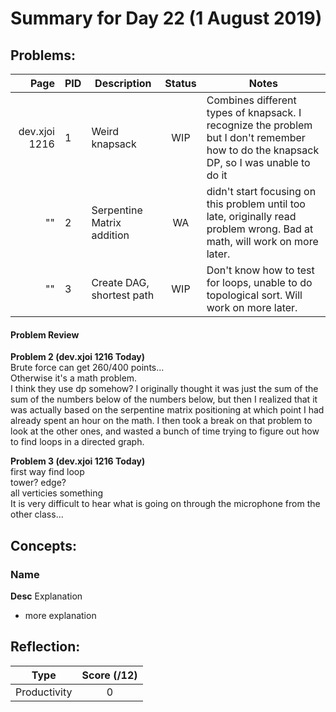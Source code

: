 # Summary for Day 22 (1 August 2019)

## Problems:
|  Page  |  PID  |  Description  |  Status  | Notes |
|-------:|-------|---------------|:--------:|-------|
  dev.xjoi 1216 | 1 | Weird knapsack | WIP | Combines different types of knapsack. I recognize the problem but I don't remember how to do the knapsack DP, so I was unable to do it
""|  2  | Serpentine Matrix addition | WA | didn't start focusing on this problem until too late, originally read problem wrong. Bad at math, will work on more later. 
""  | 3 | Create DAG, shortest path | WIP | Don't know how to test for loops, unable to do topological sort. Will work on more later.

#### Problem Review
**Problem 2 (dev.xjoi 1216 Today)**  
Brute force can get 260/400 points...  
Otherwise it's a math problem.  
I think they use dp somehow?
I originally thought it was just the sum of the sum of the numbers below of the numbers below, but then I realized that it was actually based on the serpentine matrix positioning at which point I had already spent an hour on the math. I then took a break on that problem to look at the other ones, and wasted a bunch of time trying to figure out how to find loops in a directed graph.

**Problem 3 (dev.xjoi 1216 Today)**  
first way find loop  
tower? edge?  
all verticies something  
It is very difficult to hear what is going on through the microphone from the other class...

## Concepts:
### Name
**Desc**
Explanation
  - more explanation

## Reflection:
|  Type  |  Score (/12)  |
|--------|:-------------:|
Productivity | 0
